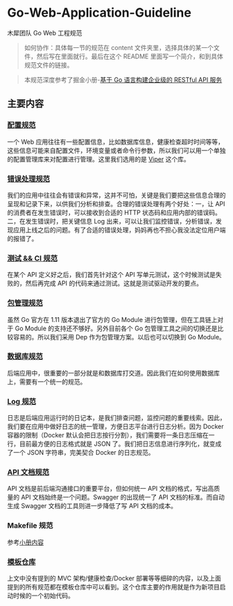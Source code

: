 # Go-Web-Application-Guideline

木犀团队 Go Web 工程规范

> 如何协作：具体每一节的规范在 content 文件夹里，选择具体的某一个文件，然后写在里面就行。最后在这个 README 里面写一个简介，和到具体规范文件的链接。


> 本规范深度参考了掘金小册-[基于 Go 语言构建企业级的 RESTful API 服务](https://juejin.im/book/5b0778756fb9a07aa632301e)

## 主要内容

### [配置规范](https://github.com/zxc0328/Go-Web-Application-Guideline/blob/master/content/config.md)

一个 Web 应用往往有一些配置信息，比如数据库信息，健康检查超时时间等等，这些信息可能来自配置文件，环境变量或者命令行参数，所以我们可以用一个单独的配置管理库来对配置进行管理。这里我们选用的是 [Viper](https://github.com/spf13/viper) 这个库。

### [错误处理规范](https://github.com/zxc0328/Go-Web-Application-Guideline/blob/master/content/error.md)

我们的应用中往往会有错误和异常，这并不可怕，关键是我们要把这些信息合理的呈现和记录下来，以供我们分析和排查。合理的错误处理有两个好处：一，让 API 的消费者在发生错误时，可以接收到合适的 HTTP 状态码和应用内部的错误码。二，在发生错误时，把关键信息 Log 出来，可以让我们监控错误，分析错误，发现应用上线之后的问题。有了合适的错误处理，妈妈再也不担心我没法定位用户端的报错了。

### [测试 && CI 规范](https://github.com/zxc0328/Go-Web-Application-Guideline/blob/master/content/test.md)

在某个 API 定义好之后，我们首先针对这个 API 写单元测试，这个时候测试是失败的，然后再完成 API 的代码来通过测试。这就是测试驱动开发的要点。

### [包管理规范](https://github.com/zxc0328/Go-Web-Application-Guideline/blob/master/content/package.md)

虽然 Go 官方在 1.11 版本退出了官方的 Go Module 进行包管理，但在工具链上对于 Go Module 的支持还不够好。另外目前各个 Go 包管理工具之间的切换还是比较容易的。所以我们采用 Dep 作为包管理方案。以后也可以切换到 Go Module。

### [数据库规范](https://github.com/zxc0328/Go-Web-Application-Guideline/blob/master/content/db.md)

后端应用中，很重要的一部分就是和数据库打交道。因此我们在如何使用数据库上，需要有一个统一的规范。


### [Log 规范](https://github.com/zxc0328/Go-Web-Application-Guideline/blob/master/content/logging.md)

日志是后端应用运行时的日记本，是我们排查问题，监控问题的重要线索。因此，我们要在应用中做好日志的统一管理，方便日志平台进行日志分析。因为 Docker 容器的限制（Docker 默认会把日志按行分割），我们需要将一条日志压缩在一行，目前最方便的日志格式就是 JSON 了。我们把日志信息进行序列化，就变成了一个 JSON 字符串，完美契合 Docker 的日志规范。

### [API 文档规范](https://github.com/zxc0328/Go-Web-Application-Guideline/blob/master/content/api.md)

API 文档是前后端沟通接口的重要平台，但如何统一 API 文档的格式，写出高质量的 API 文档始终是一个问题。Swagger 的出现统一了 API 文档的标准。而自动生成 Swagger 文档的工具则进一步降低了写 API 文档的成本。


### Makefile 规范

参考[小册内容](https://static.muxixyz.com/makefile.pdf)

### [模板仓库](https://github.com/zxc0328/Go-Web-Application-Template)

上文中没有提到的 MVC 架构/健康检查/Docker 部署等等细碎的内容，以及上面提到的所有规范都在模板仓库中可以看到。这个仓库主要的作用就是作为新项目启动时候的一个初始代码。